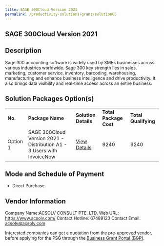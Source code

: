 ```yaml
---
title: SAGE 300Cloud Version 2021
permalink: /productivity-solutions-grant/solution65
---
```


## SAGE 300Cloud Version 2021

## Description

Sage 300 accounting software is widely used by SMEs businesses across various industries worldwide. Sage 300 key strength lies in sales, marketing, customer service, inventory, barcoding, warehousing, manufacturing and enhance business intelligence and drive productivity. It also brings data visibility and real-time access across an entire business.

## Solution Packages Option(s)

<table>
<tr>
<td><b>No.</b></td>
<td><b>Package Name</b></td>
<td><b>Solution Details</b></td>
<td><b>Total Package Cost</b></td>
<td><b>Total Qualifying</b></td>
</tr>
<tr>
<td>Option 1</td>
<td>SAGE 300Cloud Version 2021 - Distribution A1 - 3 Users with InvoiceNow</td>
<td><a href='https://www.gobusiness.gov.sg/images/psg/Desensitised_Acsolv_Consult_Annex_3_CR_wef_2_Sept_2021_Part_1.pdf'>View Details</a></td>
<td>9240</td>
<td>9240</td>
</tr>
</table>

## Mode and Schedule of Payment

 - Direct Purchase

## Vendor Information

 Company Name:ACSOLV CONSULT PTE. LTD. 
Web URL: https://www.acsolv.com/ 
Contact Hotline: 67489123 
Contact Email: acsolv@acsolv.com 


Interested companies can get a quotation from the pre-approved vendor, before applying for the PSG through the <a href='https://www.businessgrants.gov.sg/'>Business Grant Portal (BGP)</a>.
